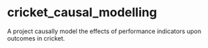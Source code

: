 # cricket_causal_modelling
A project causally model the effects of performance indicators upon outcomes in cricket.
